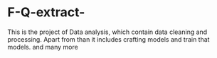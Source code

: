 # F-Q-extract-
This is the project of Data analysis, which contain data cleaning and processing. Apart from than it includes crafting models and train that models. and many more
